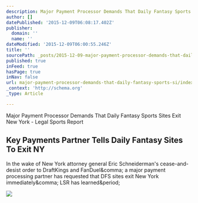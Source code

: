 ```yaml
---
description: Major Payment Processor Demands That Daily Fantasy Sports Sites Exit New York - Legal Sports Report
author: []
datePublished: '2015-12-09T06:08:17.402Z'
publisher:
  domain: ''
  name: ''
dateModified: '2015-12-09T06:00:55.246Z'
title: ''
sourcePath: _posts/2015-12-09-major-payment-processor-demands-that-daily-fantasy-sports-si.md
published: true
inFeed: true
hasPage: true
inNav: false
url: major-payment-processor-demands-that-daily-fantasy-sports-si/index.html
_context: 'http://schema.org'
_type: Article

---
```

Major Payment Processor Demands That Daily Fantasy Sports Sites Exit New York - Legal Sports Report

<article style=""><h1>Key Payments Partner Tells Daily Fantasy Sites To Exit NY</h1><p>In the wake of New York attorney general Eric Schneiderman's cease-and-desist order to DraftKings and FanDuel&amp;comma; a major payment processing partner has requested that DFS sites exit New York immediately&amp;comma; LSR has learned&amp;period;</p><img src="http://www.legalsportsreport.com/wp-content/uploads/2015/11/payment-processing.jpg" /></article>